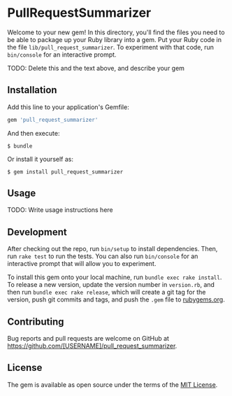 # PullRequestSummarizer

Welcome to your new gem! In this directory, you'll find the files you need to be able to package up your Ruby library into a gem. Put your Ruby code in the file `lib/pull_request_summarizer`. To experiment with that code, run `bin/console` for an interactive prompt.

TODO: Delete this and the text above, and describe your gem

## Installation

Add this line to your application's Gemfile:

```ruby
gem 'pull_request_summarizer'
```

And then execute:

    $ bundle

Or install it yourself as:

    $ gem install pull_request_summarizer

## Usage

TODO: Write usage instructions here

## Development

After checking out the repo, run `bin/setup` to install dependencies. Then, run `rake test` to run the tests. You can also run `bin/console` for an interactive prompt that will allow you to experiment.

To install this gem onto your local machine, run `bundle exec rake install`. To release a new version, update the version number in `version.rb`, and then run `bundle exec rake release`, which will create a git tag for the version, push git commits and tags, and push the `.gem` file to [rubygems.org](https://rubygems.org).

## Contributing

Bug reports and pull requests are welcome on GitHub at https://github.com/[USERNAME]/pull_request_summarizer.


## License

The gem is available as open source under the terms of the [MIT License](http://opensource.org/licenses/MIT).

